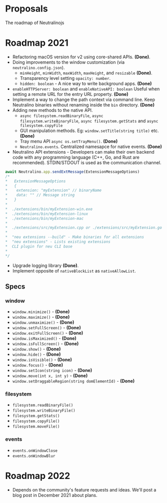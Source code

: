 # Proposals
The roadmap of Neutralinojs

# Roadmap 2021

- Refactoring macOS version for v2 using core-shared APIs.  **(Done)**.
- Doing improvements to the window customization (via `neutralino.config.json`).
  * `minHeight`, `minWidth`, `maxWidth`, `maxHeight`, and `resizable` **(Done)**.
  * Transparency level setting `opacity: number`.
  * `hidden: boolean` - A nice way to write background apps. **(Done)**
- `enableHTTPServer: boolean` and `enableNativeAPI: boolean` Useful when setting a remote URL for the entry URL property. **(Done)**
- Implement a way to change the path context via command line. Keep Neutralino binaries without renaming inside the `bin` directory.  **(Done)**
- Adding new methods to the native API.
  * `async filesystem.readBinaryFile`, `async filesystem.writeBinaryFile`, `async filesystem.getStats` and `async filesystem.copyFile`
  * GUI manipulation methods. Eg: `window.setTitle(string title)` etc. **(Done)**
  * Tray menu API `async os.setTrayMenu()`. **(Done)**
  * `Neutralino.events`. Centralized namesapce for native events. **(Done)**
- Neutralino API extensions - Developers can make their own backend code with any programming language (C++, Go, and Rust are recommended). STDIN/STDOUT is used as the communication channel.
```js
await Neutralino.app.sendExtMessage(ExtensionMessageOptions)
/*
*   ExtensionMessageOptions
*   {
*    extension: "myExtension" // binaryName
*    data: "" // Message string
*   }
*
*  ./extensions/bin/myExtension-win.exe
*  ./extensions/bin/myExtension-linux
*  ./extensions/bin/myExtension-mac
*
*  ./extensions/src/myExtension.cpp or ./extensions/src/myExtension.go
*   
*  "neu extensions --build" - Make binaries for all extensions
*  "neu extensions" - Lists existing extensions
*  CLI plugin for neu CLI base
*
*/
```
- Upgrade logging library **(Done)**.
- Implement opposite of `nativeBlockList` as `nativeAllowList`.

## Specs

### window

- `window.minimize()` - **(Done)**
- `window.maximize()` - **(Done)**
- `window.unmaximize()` - **(Done)**
- `window.setFullScreen()` - **(Done)**
- `window.exitFullScreen()` - **(Done)**
- `window.isMaximized()` - **(Done)**
- `window.isFullScreen()` - **(Done)**
- `window.show()` - **(Done)**
- `window.hide()` - **(Done)**
- `window.isVisible()` - **(Done)**
- `window.focus()` - **(Done)**
- `window.setIcon(string icon)` - **(Done)**
- `window.move(int x, int y)` - **(Done)**
- `window.setDraggableRegion(string domElementId)` -  **(Done)**

### filesystem

- `filesystem.readBinaryFile()`
- `filesystem.writeBinaryFile()`
- `filesystem.getStats()`
- `filesystem.copyFile()`
- `filesystem.moveFile()`

### events

- `events.onWindowClose`
- `events.onWindowBlur`

# Roadmap 2022

- Depends on the community's feature requests and ideas. We'll post a blog post in December 2021 about plans.


